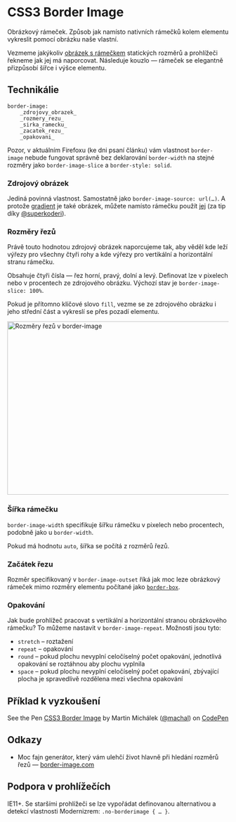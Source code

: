 CSS3 Border Image
=================

Obrázkový rámeček. Způsob jak namísto nativních rámečků kolem elementu vykreslit pomocí obrázku naše vlastní.

Vezmeme jakýkoliv [obrázek s rámečkem](http://www.vzhurudolu.cz/images/border-image-test.jpg) statických rozměrů a prohlížeči řekneme jak jej má naporcovat. Následuje kouzlo — rámeček se elegantně přizpůsobí šířce i výšce elementu.

Technikálie
-----------

	border-image: 
		_zdrojovy_obrazek_
		_rozmery_rezu_
		_sirka_ramecku_
		_zacatek_rezu_  
		_opakovani_

Pozor, v aktuálním Firefoxu (ke dni psaní článku) vám vlastnost `border-image` nebude fungovat správně bez deklarování `border-width` na stejné rozměry jako `border-image-slice` a `border-style: solid`.

### Zdrojový obrázek

Jediná povinná vlastnost. Samostatně jako `border-image-source: url(…)`. A protože [gradient](css3-gradients.md) je také obrázek, můžete namísto rámečku použít [jej](http://jsfiddle.net/jjbuckley/pnGcS/3/) (za tip díky [@superkoderi](https://twitter.com/superkoderi)).

### Rozměry řezů

Právě touto hodnotou zdrojový obrázek naporcujeme tak, aby věděl kde leží výřezy pro všechny čtyři rohy a kde výřezy pro vertikální a horizontální stranu rámečku. 

Obsahuje čtyři čísla — řez horní, pravý, dolní a levý. Definovat lze v pixelech nebo v procentech ze zdrojového obrázku. Výchozí stav je `border-image-slice: 100%`.

Pokud je přítomno klíčové slovo `fill`, vezme se ze zdrojového obrázku i jeho střední část a vykreslí se přes pozadí elementu.

<img class="picture" src="content/schemes/CSS3-border-image.png" width="700" height="394" alt="Rozměry řezů v border-image">

### Šířka rámečku

`border-image-width` specifikuje šířku rámečku v pixelech nebo procentech, podobně jako u `border-width`.

Pokud má hodnotu `auto`, šířka se počítá z rozměrů řezů.

### Začátek řezu

Rozměr specifikovaný v `border-image-outset` říká jak moc leze obrázkový rámeček mimo rozměry elementu počítané jako [`border-box`](css3-box-sizing.md).

### Opakování

Jak bude prohlížeč pracovat s vertikální a horizontální stranou obrázkového rámečku? To můžeme nastavit v `border-image-repeat`. Možnosti jsou tyto:

* `stretch` – roztažení 
* `repeat` – opakování
* `round` – pokud plochu nevyplní celočíselný počet opakování, jednotlivá opakování se roztáhnou aby plochu vyplnila
* `space` – pokud plochu nevyplní celočíselný počet opakování, zbývající plocha je spravedlivě rozdělena mezi všechna opakování


Příklad k vyzkoušení
--------------------

<p data-height="270" data-theme-id="502" data-slug-hash="DLkjm" data-user="machal" data-default-tab="result" class='codepen'>See the Pen <a href='http://codepen.io/machal/pen/DLkjm'>CSS3 Border Image</a> by Martin Michálek (<a href='http://codepen.io/machal'>@machal</a>) on <a href='http://codepen.io'>CodePen</a></p>
<script async src="http://codepen.io/assets/embed/ei.js"></script>

Odkazy
------

* Moc fajn generátor, který vám ulehčí život hlavně při hledání rozměrů řezů — [border-image.com](http://border-image.com/)


Podpora v prohlížečích
----------------------

IE11+. Se staršími prohlížeči se lze vypořádat definovanou alternativou a detekcí vlastnosti Modernizrem: `.no-borderimage { … }`.